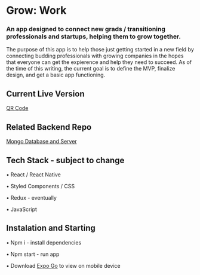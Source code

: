 # Grow: Work
### An app designed to connect new grads / transitioning professionals and startups, helping them to grow together.

The purpose of this app is to help those just getting started in a new field by connecting budding professionals with growing companies in the hopes that everyone can get the expierence and help they need to succeed. As of the time of this writing, the current goal is to define the MVP, finalize design, and get a basic app functioning. 

## Current Live Version

[QR Code](https://expo.dev/@beloved2/grow-work)

## Related Backend Repo

[Mongo Database and Server](https://github.com/Dionne-Stratton/grow-work-backend)

## Tech Stack - subject to change

• React / React Native

• Styled Components / CSS

• Redux - eventually

• JavaScript

## Instalation and Starting

• Npm i - install dependencies

• Npm start - run app

• Download [Expo Go](https://expo.dev/client) to view on mobile device
